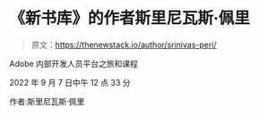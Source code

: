 # 《新书库》的作者斯里尼瓦斯·佩里

> 原文：<https://thenewstack.io/author/srinivas-peri/>

Adobe 内部开发人员平台之旅和课程

2022 年 9 月 7 日中午 12 点 33 分

作者:斯里尼瓦斯·佩里